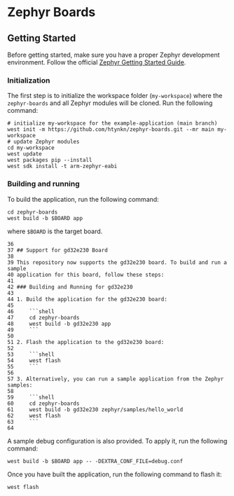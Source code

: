 # Zephyr Boards

## Getting Started

Before getting started, make sure you have a proper Zephyr development
environment. Follow the official
[Zephyr Getting Started Guide](https://docs.zephyrproject.org/latest/getting_started/index.html).

### Initialization

The first step is to initialize the workspace folder (``my-workspace``) where
the ``zephyr-boards`` and all Zephyr modules will be cloned. Run the following
command:

```shell
# initialize my-workspace for the example-application (main branch)
west init -m https://github.com/htynkn/zephyr-boards.git --mr main my-workspace
# update Zephyr modules
cd my-workspace
west update
west packages pip --install
west sdk install -t arm-zephyr-eabi
```

### Building and running

To build the application, run the following command:

```shell
cd zephyr-boards
west build -b $BOARD app
```

where `$BOARD` is the target board.

    36
    37 ## Support for gd32e230 Board
    38
    39 This repository now supports the gd32e230 board. To build and run a sample
    40 application for this board, follow these steps:
    41
    42 ### Building and Running for gd32e230
    43
    44 1. Build the application for the gd32e230 board:
    45
    46     ```shell
    47     cd zephyr-boards
    48     west build -b gd32e230 app
    49     ```
    50
    51 2. Flash the application to the gd32e230 board:
    52
    53     ```shell
    54     west flash
    55     ```
    56
    57 3. Alternatively, you can run a sample application from the Zephyr samples:
    58
    59     ```shell
    60     cd zephyr-boards
    61     west build -b gd32e230 zephyr/samples/hello_world
    62     west flash
    63     ```
    64

A sample debug configuration is also provided. To apply it, run the following
command:

```shell
west build -b $BOARD app -- -DEXTRA_CONF_FILE=debug.conf
```

Once you have built the application, run the following command to flash it:

```shell
west flash
```


